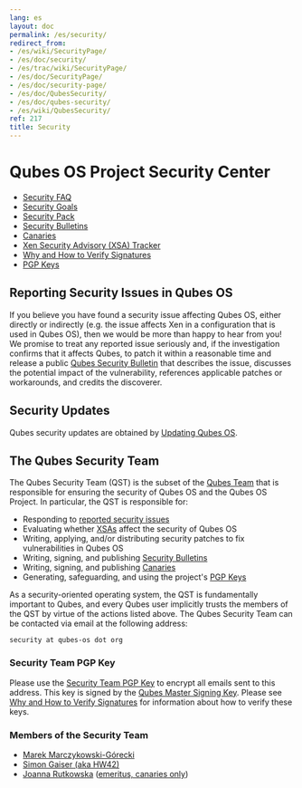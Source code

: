 ```yaml
---
lang: es
layout: doc
permalink: /es/security/
redirect_from:
- /es/wiki/SecurityPage/
- /es/doc/security/
- /es/trac/wiki/SecurityPage/
- /es/doc/SecurityPage/
- /es/doc/security-page/
- /es/doc/QubesSecurity/
- /es/doc/qubes-security/
- /es/wiki/QubesSecurity/
ref: 217
title: Security
---
```


# Qubes OS Project Security Center
<a id="qubes-os-project-security-center"></a>

- [Security FAQ]
- [Security Goals]
- [Security Pack]
- [Security Bulletins]
- [Canaries]
- [Xen Security Advisory (XSA) Tracker]
- [Why and How to Verify Signatures]
- [PGP Keys]

## Reporting Security Issues in Qubes OS
<a id="reporting-security-issues-in-qubes-os"></a>

If you believe you have found a security issue affecting Qubes OS, either directly or indirectly (e.g. the issue affects Xen in a configuration that is used in Qubes OS), then we would be more than happy to hear from you!
We promise to treat any reported issue seriously and, if the investigation confirms that it affects Qubes, to patch it within a reasonable time and release a public [Qubes Security Bulletin][Security Bulletins] that describes the issue, discusses the potential impact of the vulnerability, references applicable patches or workarounds, and credits the discoverer.

## Security Updates
<a id="security-updates"></a>

Qubes security updates are obtained by [Updating Qubes OS].

## The Qubes Security Team
<a id="the-qubes-security-team"></a>

The Qubes Security Team (QST) is the subset of the [Qubes Team] that is responsible for ensuring the security of Qubes OS and the Qubes OS Project.
In particular, the QST is responsible for:

- Responding to [reported security issues]
- Evaluating whether [XSAs][Xen Security Advisory (XSA) Tracker] affect the security of Qubes OS
- Writing, applying, and/or distributing security patches to fix vulnerabilities in Qubes OS
- Writing, signing, and publishing [Security Bulletins]
- Writing, signing, and publishing [Canaries]
- Generating, safeguarding, and using the project's [PGP Keys]

As a security-oriented operating system, the QST is fundamentally important to Qubes, and every Qubes user implicitly trusts the members of the QST by virtue of the actions listed above.
The Qubes Security Team can be contacted via email at the following address:

```
security at qubes-os dot org
```

### Security Team PGP Key
<a id="security-team-pgp-key"></a>

Please use the [Security Team PGP Key] to encrypt all emails sent to this address.
This key is signed by the [Qubes Master Signing Key].
Please see [Why and How to Verify Signatures] for information about how to verify these keys.

### Members of the Security Team
<a id="members-of-the-security-team"></a>

- [Marek Marczykowski-Górecki]
- [Simon Gaiser (aka HW42)]
- [Joanna Rutkowska] ([emeritus, canaries only])

[Security FAQ]: /es/faq/#general--security
[Security Goals]: /es/security/goals/
[Security Pack]: /es/security/pack/
[Security Bulletins]: /es/security/bulletins/
[Canaries]: /es/security/canaries/
[Xen Security Advisory (XSA) Tracker]: /es/security/xsa/
[Why and How to Verify Signatures]: /es/security/verifying-signatures/
[PGP Keys]: https://keys.qubes-os.org/keys/
[Qubes Team]: /es/team/
[reported security issues]: #reporting-security-issues-in-qubes-os
[Security Team PGP Key]: https://keys.qubes-os.org/keys/qubes-os-security-team-key.asc
[Qubes Master Signing Key]: https://keys.qubes-os.org/keys/qubes-master-signing-key.asc
[Marek Marczykowski-Górecki]: /es/team/#marek-marczykowski-górecki
[Simon Gaiser (aka HW42)]: /es/team/#simon-gaiser-aka-hw42
[Joanna Rutkowska]: /es/team/#joanna-rutkowska
[emeritus, canaries only]: /news/2018/11/05/qubes-security-team-update/
[Updating Qubes OS]: /es/doc/updating-qubes-os/